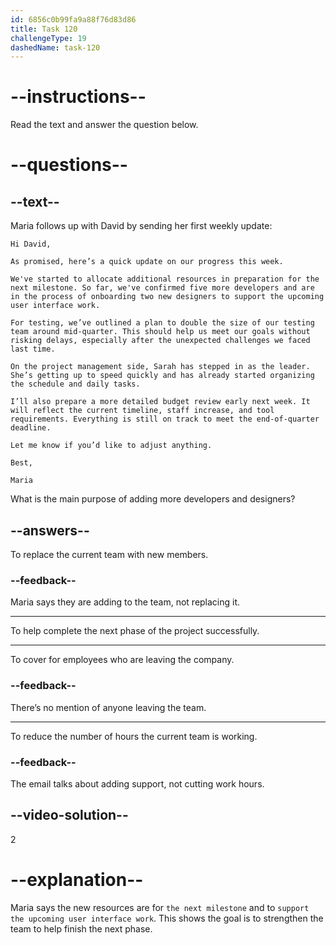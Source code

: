 ```yaml
---
id: 6856c0b99fa9a88f76d83d86
title: Task 120
challengeType: 19
dashedName: task-120
---
```


<!--READING-->

# --instructions--

Read the text and answer the question below.

# --questions--

## --text--

Maria follows up with David by sending her first weekly update:

`Hi David,`

`As promised, here’s a quick update on our progress this week.`

`We've started to allocate additional resources in preparation for the next milestone. So far, we've confirmed five more developers and are in the process of onboarding two new designers to support the upcoming user interface work.`

`For testing, we’ve outlined a plan to double the size of our testing team around mid-quarter. This should help us meet our goals without risking delays, especially after the unexpected challenges we faced last time.`

`On the project management side, Sarah has stepped in as the leader. She’s getting up to speed quickly and has already started organizing the schedule and daily tasks.`

`I’ll also prepare a more detailed budget review early next week. It will reflect the current timeline, staff increase, and tool requirements. Everything is still on track to meet the end-of-quarter deadline.`

`Let me know if you’d like to adjust anything.`

`Best,`

`Maria`

What is the main purpose of adding more developers and designers?

## --answers--

To replace the current team with new members.

### --feedback--

Maria says they are adding to the team, not replacing it.

---

To help complete the next phase of the project successfully.

---

To cover for employees who are leaving the company.

### --feedback--

There’s no mention of anyone leaving the team.

---

To reduce the number of hours the current team is working.

### --feedback--

The email talks about adding support, not cutting work hours.

## --video-solution--

2

# --explanation--

Maria says the new resources are for `the next milestone` and to `support the upcoming user interface work`. This shows the goal is to strengthen the team to help finish the next phase.
